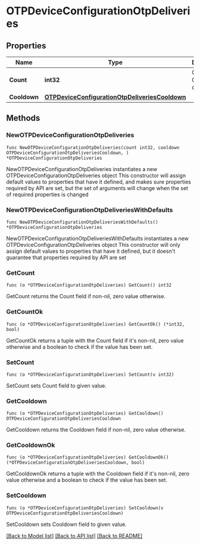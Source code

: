 # OTPDeviceConfigurationOtpDeliveries

## Properties

Name | Type | Description | Notes
------------ | ------------- | ------------- | -------------
**Count** | **int32** | Count of OTP deliveries. | 
**Cooldown** | [**OTPDeviceConfigurationOtpDeliveriesCooldown**](OTPDeviceConfigurationOtpDeliveriesCooldown.md) |  | 

## Methods

### NewOTPDeviceConfigurationOtpDeliveries

`func NewOTPDeviceConfigurationOtpDeliveries(count int32, cooldown OTPDeviceConfigurationOtpDeliveriesCooldown, ) *OTPDeviceConfigurationOtpDeliveries`

NewOTPDeviceConfigurationOtpDeliveries instantiates a new OTPDeviceConfigurationOtpDeliveries object
This constructor will assign default values to properties that have it defined,
and makes sure properties required by API are set, but the set of arguments
will change when the set of required properties is changed

### NewOTPDeviceConfigurationOtpDeliveriesWithDefaults

`func NewOTPDeviceConfigurationOtpDeliveriesWithDefaults() *OTPDeviceConfigurationOtpDeliveries`

NewOTPDeviceConfigurationOtpDeliveriesWithDefaults instantiates a new OTPDeviceConfigurationOtpDeliveries object
This constructor will only assign default values to properties that have it defined,
but it doesn't guarantee that properties required by API are set

### GetCount

`func (o *OTPDeviceConfigurationOtpDeliveries) GetCount() int32`

GetCount returns the Count field if non-nil, zero value otherwise.

### GetCountOk

`func (o *OTPDeviceConfigurationOtpDeliveries) GetCountOk() (*int32, bool)`

GetCountOk returns a tuple with the Count field if it's non-nil, zero value otherwise
and a boolean to check if the value has been set.

### SetCount

`func (o *OTPDeviceConfigurationOtpDeliveries) SetCount(v int32)`

SetCount sets Count field to given value.


### GetCooldown

`func (o *OTPDeviceConfigurationOtpDeliveries) GetCooldown() OTPDeviceConfigurationOtpDeliveriesCooldown`

GetCooldown returns the Cooldown field if non-nil, zero value otherwise.

### GetCooldownOk

`func (o *OTPDeviceConfigurationOtpDeliveries) GetCooldownOk() (*OTPDeviceConfigurationOtpDeliveriesCooldown, bool)`

GetCooldownOk returns a tuple with the Cooldown field if it's non-nil, zero value otherwise
and a boolean to check if the value has been set.

### SetCooldown

`func (o *OTPDeviceConfigurationOtpDeliveries) SetCooldown(v OTPDeviceConfigurationOtpDeliveriesCooldown)`

SetCooldown sets Cooldown field to given value.



[[Back to Model list]](../README.md#documentation-for-models) [[Back to API list]](../README.md#documentation-for-api-endpoints) [[Back to README]](../README.md)


